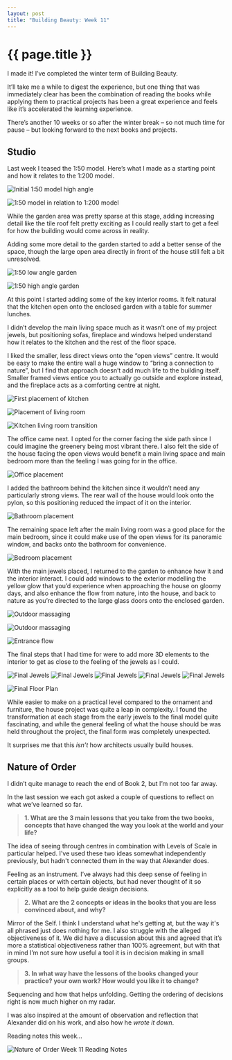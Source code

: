 ```yaml
---
layout: post
title: "Building Beauty: Week 11"
---
```


# {{ page.title }}

I made it! I’ve completed the winter term of Building Beauty.

It’ll take me a while to digest the experience, but one thing that was immediately clear has been the combination of reading the books while applying them to practical projects has been a great experience and feels like it’s accelerated the learning experience.

There’s another 10 weeks or so after the winter break – so not much time for pause – but looking forward to the next books and projects.

## Studio

Last week I teased the 1:50 model. Here’s what I made as a starting point and how it relates to the 1:200 model.

![Initial 1:50 model high angle ](/images/posts/building-beauty/IMG_0071.JPG)

![1:50 model in relation to 1:200 model](/images/posts/building-beauty/1-50-model-location.jpg)

While the garden area was pretty sparse at this stage, adding increasing detail like the tile roof felt pretty exciting as I could really start to get a feel for how the building would come across in reality.

Adding some more detail to the garden started to add a better sense of the space, though the large open area directly in front of the house still felt a bit unresolved.

![1:50 low angle garden](/images/posts/building-beauty/IMG_0081.JPG)

![1:50 high angle garden](/images/posts/building-beauty/IMG_0083.JPG)

At this point I started adding some of the key interior rooms. It felt natural that the kitchen open onto the enclosed garden with a table for summer lunches.

I didn’t develop the main living space much as it wasn’t one of my project jewels, but positioning sofas, fireplace and windows helped understand how it relates to the kitchen and the rest of the floor space.

I liked the smaller, less direct views onto the “open views” centre. It would be easy to make the entire wall a huge window to “bring a connection to nature”, but I find that approach doesn’t add much life to the building itself. Smaller framed views entice you to actually go outside and explore instead, and the fireplace acts as a comforting centre at night.

![First placement of kitchen](/images/posts/building-beauty/kitchen-placement.jpg)

![Placement of living room](/images/posts/building-beauty/IMG_0093.JPG)

![Kitchen living room transition](/images/posts/building-beauty/IMG_0092.JPG)

The office came next. I opted for the corner facing the side path since I could imagine the greenery being most vibrant there. I also felt the side of the house facing the open views would benefit a main living space and main bedroom more than the feeling I was going for in the office.

![Office placement](/images/posts/building-beauty/IMG_0086.JPG)

I added the bathroom behind the kitchen since it wouldn’t need any particularly strong views. The rear wall of the house would look onto the pylon, so this positioning reduced the impact of it on the interior.

![Bathroom placement](/images/posts/building-beauty/IMG_0094.JPG)

The remaining space left after the main living room was a good place for the main bedroom, since it could make use of the open views for its panoramic window, and backs onto the bathroom for convenience.

![Bedroom placement](/images/posts/building-beauty/IMG_0096.JPG)

With the main jewels placed, I returned to the garden to enhance how it and the interior interact. I could add windows to the exterior modelling the yellow glow that you’d experience when approaching the house on gloomy days, and also enhance the flow from nature, into the house, and back to nature as you’re directed to the large glass doors onto the enclosed garden.

![Outdoor massaging](/images/posts/building-beauty/IMG_0121.JPG)

![Outdoor massaging](/images/posts/building-beauty/IMG_0122.JPG)

![Entrance flow](/images/posts/building-beauty/entrance-flow.jpg)

The final steps that I had time for were to add more 3D elements to the interior to get as close to the feeling of the jewels as I could.

![Final Jewels](/images/posts/building-beauty/final-jewel-1.jpg)
![Final Jewels](/images/posts/building-beauty/final-jewel-2.jpg)
![Final Jewels](/images/posts/building-beauty/final-jewel-3.jpg)
![Final Jewels](/images/posts/building-beauty/final-jewel-4.jpg)
![Final Jewels](/images/posts/building-beauty/final-jewel-5.jpg)

![Final Floor Plan](/images/posts/building-beauty/IMG_0123.JPG)

While easier to make on a practical level compared to the ornament and furniture, the house project was quite a leap in complexity. I found the transformation at each stage from the early jewels to the final model quite fascinating, and while the general feeling of what the house should be was held throughout the project, the final form was completely unexpected.

It surprises me that this _isn’t_ how architects usually build houses.

## Nature of Order

I didn’t quite manage to reach the end of Book 2, but I’m not too far away.

In the last session we each got asked a couple of questions to reflect on what we’ve learned so far.

> **1. What are the 3 main lessons that you take from the two books, concepts that have changed the way you look at the world and your life?**

The idea of seeing through centres in combination with Levels of Scale in particular helped. I've used these two ideas somewhat independently previously, but hadn't connected them in the way that Alexander does.

Feeling as an instrument. I’ve always had this deep sense of feeling in certain places or with certain objects, but had never thought of it so explicitly as a tool to help guide design decisions.

> **2. What are the 2 concepts or ideas in the books that you are less convinced about, and why?**

Mirror of the Self. I think I understand what he's getting at, but the way it's all phrased just does nothing for me. I also struggle with the alleged objectiveness of it. We did have a discussion about this and agreed that it’s more a statistical objectiveness rather than 100% agreement, but with that in mind I’m not sure how useful a tool it is in decision making in small groups.

> **3. In what way have the lessons of the books changed your practice? your own work? How would you like it to change?**

Sequencing and how that helps unfolding. Getting the ordering of decisions right is now much higher on my radar.

I was also inspired at the amount of observation and reflection that Alexander did on his work, and also how he _wrote it down_.

Reading notes this week…

![Nature of Order Week 11 Reading Notes](/images/posts/building-beauty/nature-of-order-week-11.jpg)
